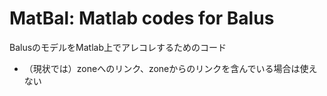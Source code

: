 # MatBal: Matlab codes for Balus
BalusのモデルをMatlab上でアレコレするためのコード
- （現状では）zoneへのリンク、zoneからのリンクを含んでいる場合は使えない
